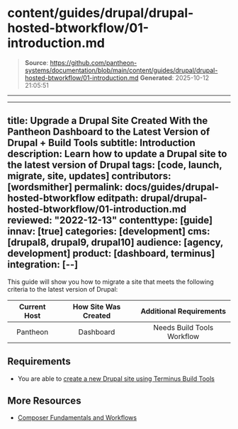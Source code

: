 # content/guides/drupal/drupal-hosted-btworkflow/01-introduction.md

> **Source**: https://github.com/pantheon-systems/documentation/blob/main/content/guides/drupal/drupal-hosted-btworkflow/01-introduction.md
> **Generated**: 2025-10-12 21:05:51

---

---
title: Upgrade a Drupal Site Created With the Pantheon Dashboard to the Latest Version of Drupal + Build Tools
subtitle: Introduction
description: Learn how to update a Drupal site to the latest version of Drupal
tags: [code, launch, migrate, site, updates]
contributors: [wordsmither]
permalink: docs/guides/drupal-hosted-btworkflow
editpath: drupal/drupal-hosted-btworkflow/01-introduction.md
reviewed: "2022-12-13"
contenttype: [guide]
innav: [true]
categories: [development]
cms: [drupal8, drupal9, drupal10]
audience: [agency, development]
product: [dashboard, terminus]
integration: [--]
---

This guide will show you how to migrate a site that meets the following criteria to the latest version of Drupal:

| Current Host | How Site Was Created <Popover title="Site Creation" content="What is the method you used to create the site?" /> | Additional Requirements <Popover title="Additional Requirements" content="Any other features that must be in place, or that are desired." /> |
| :-------------------------------------------: | :------------------------------------------------------------------------------------------------------------------------------------------: | :----------------------------------------------------------------------------------------------------------------------------------------------------------------------------------------: |
|                   Pantheon                    |                                                                  Dashboard                                                                   |                                                                                 Needs Build Tools Workflow                                                                                 |

<Partial file="drupal/see-landing.md" />

<Partial file="drupal/commit-history.md" />

## Requirements

<Partial file="drupal/upgrade-site-requirements-from-drupal-recommended.md" />

- You are able to [create a new Drupal site using Terminus Build Tools](/guides/build-tools/create-project/#create-a-build-tools-project)

## More Resources

- [Composer Fundamentals and Workflows](/guides/composer)

